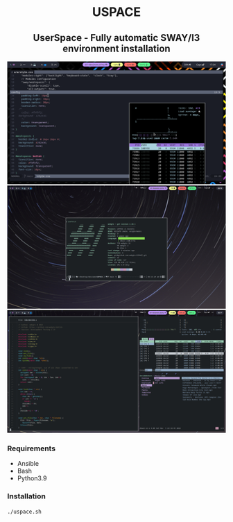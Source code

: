 <div>
    <h1 align="center"><b>USPACE</b></h1>
</div>

<div>
<h2 align="center">UserSpace - Fully automatic SWAY/I3 environment installation</h2>
</div>

<div>
<img alt="preview" src="assets/wbplus_preview.png">
<img alt="preview" src="assets/preview1.png">
<img alt="preview" src="assets/preview.png">
</div>

### Requirements 
- Ansible
- Bash 
- Python3.9

### Installation
```bash 
./uspace.sh
```
